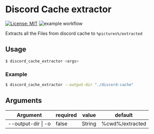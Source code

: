 # Discord Cache extractor
[![License: MIT](https://img.shields.io/badge/License-MIT-yellow.svg)](https://opensource.org/licenses/MIT)
![example workflow](https://github.com/Kiramily/Discord-Cache-Extractor/actions/workflows/build.yml/badge.svg)

Extracts all the Files from discord cache to `%pictures%/extracted`

## Usage
```bash
$ discord_cache_extractor <args>
```

### Example 
```bash
$ discord_cache_extractor --output-dir "./discord-cache"
```

## Arguments
| Argument           | required | value  | default         |
|--------------------|----------|--------|-----------------|
| --output-dir \| -o | false    | String | %cwd%/extracted |
